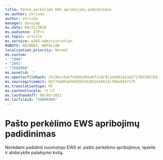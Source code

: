 ```yaml
---
title: Pašto perkėlimo EWS apribojimų padidinimas
ms.author: chrisda
author: chrisda
manager: dansimp
ms.date: 04/21/2020
ms.audience: ITPro
ms.topic: article
ms.service: o365-administration
ROBOTS: NOINDEX, NOFOLLOW
localization_priority: Normal
ms.custom:
- "1900"
- "2691"
- "3500008"
ms.assetid: ''
ms.openlocfilehash: 24194ccb4ef4d981001ebf1c0c911eb881a53a5f178529b783ee9114af944e90
ms.sourcegitcommit: b5f7da89a650d2915dc652449623c78be6247175
ms.translationtype: MT
ms.contentlocale: lt-LT
ms.lasthandoff: 08/05/2021
ms.locfileid: "54099366"
---
```

# <a name="increase-ews-throttling-limits-for-mail-migration"></a>Pašto perkėlimo EWS apribojimų padidinimas

Norėdami padidinti nuomotojo EWS el. pašto perkėlimo apribojimus, tęskite ir atidarykite palaikymo kvitą.
